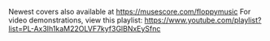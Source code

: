 Newest covers also available at https://musescore.com/floppymusic
For video demonstrations, view this playlist: https://www.youtube.com/playlist?list=PL-Ax3Ih1kaM22OLVF7kyf3GlBNxEySfnc

